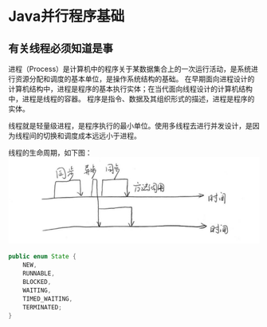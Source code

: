 # Java并行程序基础

## 有关线程必须知道是事

进程（Process）是计算机中的程序关于某数据集合上的一次运行活动，是系统进行资源分配和调度的基本单位，是操作系统结构的基础。
在早期面向进程设计的计算机结构中，进程是程序的基本执行实体；在当代面向线程设计的计算机结构中，进程是线程的容器。
程序是指令、数据及其组织形式的描述，进程是程序的实体。

线程就是轻量级进程，是程序执行的最小单位。使用多线程去进行并发设计，是因为线程间的切换和调度成本远远小于进程。

线程的生命周期，如下图：
![Image text](https://raw.githubusercontent.com/KINGLBT/java-concurrent-study/master/image/chapter1/1-1.png)


```java
public enum State {
    NEW,
    RUNNABLE,
    BLOCKED,
    WAITING,
    TIMED_WAITING,
    TERMINATED;
} 
```